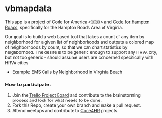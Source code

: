 # vbmapdata

This app is a project of Code for America <:us:/> and [Code for Hampton Roads](https://github.com/code4HR/), specifically for the Hampton Roads Area of Virginia.

Our goal is to build a web based tool that takes a count of any item by neighborhood for a given list of neighborhoods and outputs a colored map of neighborhoods by count, so that we can chart statistics by neighborhood. The desire is to be generic enough to support any HRVA city, but not too generic - should assume users are concerned specifically with HRVA cities.
* Example: EMS Calls by Neighborhood in Virginia Beach

### How to participate:

1. Join the [Trello Project Board](https://trello.com/invite/b/9bGbav8B/869c6beac0f19b7f0edad06d9c3e3500/maps-app) and contribute to the brainstorming process and look for what needs to be done.
2. Fork this Repo, create your own branch and make a pull request.
3. Attend meetups and contribute to [Code4HR](http://code4hr.org/) projects.

